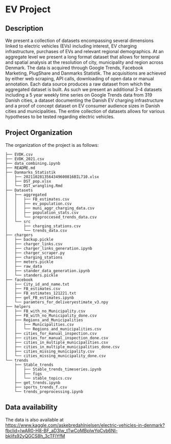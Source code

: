 # EV Project

## Description

We present a collection of datasets encompassing several dimensions linked to electric vehicles (EVs) including interest, EV charging infrastructure, purchases of EVs and relevant regional demographics. At an aggregate level we present a long format dataset that allows for temporal and spatial analysis  at the resolution of city, municipality and region across Denmark. The data is acquired through Google Trends, Facebook Marketing, PlugShare and Danmarks Statistik. The acquisitions are achieved by either web scraping, API calls, downloading of open data or manual annotation. Each data source produces a raw dataset from which the aggregated dataset is built. As such we present an additional 3-4 datasets including a 5 year weekly time series on Google Trends data from 319 Danish cities, a dataset documenting the Danish EV charging infrastructure and a proof of concept dataset on EV consumer audience sizes in Danish cities and municipalities. The entire collection of datasets allows for various hypotheses to be tested regarding electric vehicles.

## Project Organization
The organization of the project is as follows:

```
├── EVDK.csv
├── EVDK_2021.csv
├── data_combining.ipynb
├── README.md
├── Danmarks_Statistik
│   ├── 2021102813564349600816BIL710.xlsx
│   ├── DST_pop.xlsx
│   └── DST_wrangling.Rmd
├── Datasets
│   ├── aggregated
│   │   ├── FB_estimates.csv
│   │   ├── ev_population.csv
│   │   ├── muni_aggr_charging_data.csv
│   │   ├── population_stats.csv
│   │   └── preproccesed_trends_data.csv
│   └── src
│       ├── charging_stations.csv
│       └── trends_data.csv
├── chargers
│   ├── backup.pickle
│   ├── charger_links.csv
│   ├── charger_links_generation.ipynb
│   ├── charger_scraper.py
│   ├── charging_stations
│   ├── meters.pickle
│   ├── raw_data
│   ├── stander_data_generation.ipynb
│   └── standers.pickle
├── facebook
│   ├── City_id_and_name.txt
│   ├── FB_estimates.csv
│   ├── FB_estimates_121221.txt
│   ├── get_FB_estimates.ipynb
│   └── paramters_for_deliveryestimate_v3.npy
├── helpers
│   ├── FB_with_no_Municipality.csv
│   ├── FB_with_no_Municipality_done.csv
│   ├── Regions_and_Municipalities
│   │   ├── Municipalities.csv
│   │   └── Regions_and_municipalities.csv
│   ├── cities_for_manual_inspection.csv
│   ├── cities_for_manual_inspection_done.csv
│   ├── cities_in_multiple_municipalities.csv
│   ├── cities_in_multiple_municipalities_done.csv
│   ├── cities_missing_municipality.csv
│   └── cities_missing_municipality_done.csv
└── trends
    ├── Stable_trends
    │   ├── Stable_trends_timeseries.ipynb
    │   ├── figs
    │   └── stable_topics.csv
    ├── get_trends.ipynb
    ├── sports_trends_f.csv
    └── trends_preprocessing.ipynb
```

## Data availability
The data is also available at https://www.kaggle.com/askebredahlnielsen/electric-vehicles-in-denmark?fbclid=IwAR0-H8-BF_aD3lw_tTwCoMBplwYqCvb6Nl-bklifs92yQGCS8h_3cTFlYfM